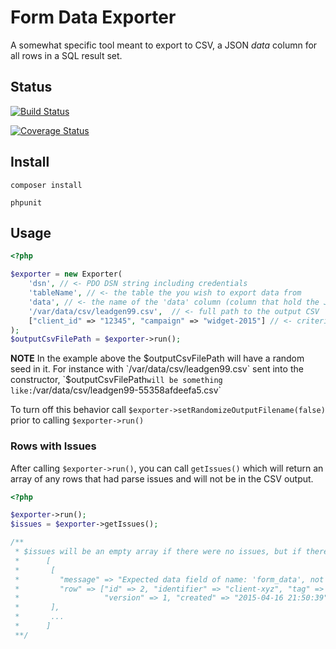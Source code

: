 # Form Data Exporter

A somewhat specific tool meant to export to CSV, a JSON *data* column for all rows in a SQL result set.

## Status

[![Build Status](https://travis-ci.org/Mixpo/form-data-exporter.svg?branch=master)](https://travis-ci.org/Mixpo/form-data-exporter)

[![Coverage Status](https://coveralls.io/repos/Mixpo/form-data-exporter/badge.svg)](https://coveralls.io/r/Mixpo/form-data-exporter)

## Install

```
composer install

phpunit
```

## Usage

```php
<?php

$exporter = new Exporter(
    'dsn', // <- PDO DSN string including credentials
    'tableName', // <- the table the you wish to export data from
    'data', // <- the name of the 'data' column (column that hold the JSON form data)
    '/var/data/csv/leadgen99.csv',  // <- full path to the output CSV
    ["client_id" => "12345", "campaign" => "widget-2015"] // <- criteria used to build an AND'ed WHERE clause
);
$outputCsvFilePath = $exporter->run();

```

**NOTE** In the example above the $outputCsvFilePath will have a random seed in it.  For instance with 
`/var/data/csv/leadgen99.csv` sent into the constructor, `$outputCsvFilePath` will be something like: `/var/data/csv/leadgen99-55358afdeefa5.csv`

To turn off this behavior call `$exporter->setRandomizeOutputFilename(false)` prior to calling `$exporter->run()`


### Rows with Issues

After calling `$exporter->run()`, you can call `getIssues()` which will return an array of any rows that had parse 
issues and will not be in the CSV output.

```php
<?php

$exporter->run();
$issues = $exporter->getIssues();

/**
 * $issues will be an empty array if there were no issues, but if there were it will look something like this.
 *      [
 *       [
 *         "message" => "Expected data field of name: 'form_data', not found for this row",
 *         "row" => ["id" => 2, "identifier" => "client-xyz", "tag" => "widget-1-campaign", 
 *                   "version" => 1, "created" => "2015-04-16 21:50:39"]
 *       ],
 *       ...
 *      ]
 **/

```
